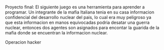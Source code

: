 Proyecto final:
El siguiente juego es una herramienta para aprender a programar.
Un integrante de la mafia Italiana tenia en su casa informacion confidencial del desarrollo nuclear del pais, lo cual era muy peligroso ya que esta informacion 
en manos equivocadas podria desatar una guerra nuclear, entonces dos agentes son asignados para encontar la guarida de la mafia donde se encuentran la informacion
nuclear.

Operacion hacker
